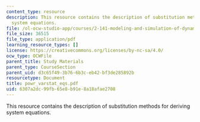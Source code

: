 ```yaml
---
content_type: resource
description: This resource contains the description of substitution methods for deriving
  system equations.
file: /ol-ocw-studio-app/courses/2-141-modeling-and-simulation-of-dynamic-systems-fall-2006/6307a2dc99fb65e8b91e8a18afae2708_powr_varstat_eqs.pdf
file_size: 36515
file_type: application/pdf
learning_resource_types: []
license: https://creativecommons.org/licenses/by-nc-sa/4.0/
ocw_type: OCWFile
parent_title: Study Materials
parent_type: CourseSection
parent_uid: d3c65f49-3b76-6b3c-eb42-bf3de285892b
resourcetype: Document
title: powr_varstat_eqs.pdf
uid: 6307a2dc-99fb-65e8-b91e-8a18afae2708
---
```

This resource contains the description of substitution methods for deriving system equations.